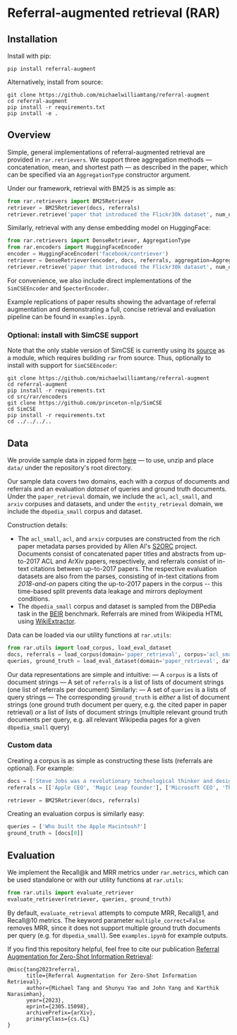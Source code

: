 # Referral-augmented retrieval (RAR)

## Installation

Install with pip:
```
pip install referral-augment
```
Alternatively, install from source:
```
git clone https://github.com/michaelwilliamtang/referral-augment
cd referral-augment
pip install -r requirements.txt
pip install -e .
```

## Overview

Simple, general implementations of referral-augmented retrieval are provided in `rar.retrievers`. We support three aggregation methods — concatenation, mean, and shortest path — as described in the paper, which can be specified via an `AggregationType` constructor argument.

Under our framework, retrieval with BM25 is as simple as:
```python
from rar.retrievers import BM25Retriever
retriever = BM25Retriever(docs, referrals)
retriever.retrieve('paper that introduced the Flickr30k dataset', num_docs=10)
```
Similarly, retrieval with any dense embedding model on HuggingFace:
```python
from rar.retrievers import DenseRetriever, AggregationType
from rar.encoders import HuggingFaceEncoder
encoder = HuggingFaceEncoder('facebook/contriever')
retriever = DenseRetriever(encoder, docs, referrals, aggregation=AggregationType.MEAN)
retriever.retrieve('paper that introduced the Flickr30k dataset', num_docs=10)
```
For convenience, we also include direct implementations of the `SimCSEEncoder` and `SpecterEncoder`.

Example replications of paper results showing the advantage of referral augmentation and demonstrating a full, concise retrieval and evaluation pipeline can be found in `examples.ipynb`.

### Optional: install with SimCSE support

Note that the only stable version of SimCSE is currently using its [source](https://github.com/princeton-nlp/SimCSE) as a module, which requires building `rar` from source. Thus, optionally to install with support for `SimCSEEncoder`:
```
git clone https://github.com/michaelwilliamtang/referral-augment
cd referral-augment
pip install -r requirements.txt
cd src/rar/encoders
git clone https://github.com/princeton-nlp/SimCSE
cd SimCSE
pip install -r requirements.txt
cd ../../../..
```

## Data

We provide sample data in zipped form [here](https://drive.google.com/file/d/1IVo3sJ-H5i17KdQq4-kBr9oL64KLxtEc/view?usp=sharing) — to use, unzip and place `data/` under the repository's root directory.

Our sample data covers two domains, each with a *corpus* of documents and referrals and an evaluation *dataset* of queries and ground truth documents. Under the `paper_retrieval` domain, we include the `acl`, `acl_small`, and `arxiv` corpuses and datasets, and under the `entity_retrieval` domain, we include the `dbpedia_small` corpus and dataset.

Construction details:
- The `acl_small`, `acl`, and `arxiv` corpuses are constructed from the rich paper metadata parses provided by Allen AI's [S2ORC](https://github.com/allenai/s2orc) project. Documents consist of concatenated paper titles and abstracts from up-to-2017 ACL and ArXiv papers, respectively, and referrals consist of in-text citations between up-to-2017 papers. The respective evaluation datasets are also from the parses, consisting of in-text citations from *2018-and-on* papers citing the up-to-2017 papers in the corpus -- this time-based split prevents data leakage and mirrors deployment conditions.
- The `dbpedia_small` corpus and dataset is sampled from the DBPedia task in the [BEIR](https://github.com/beir-cellar/beir) benchmark. Referrals are mined from Wikipedia HTML using [WikiExtractor](https://github.com/attardi/wikiextractor).

Data can be loaded via our utility functions at `rar.utils`:
```python
from rar.utils import load_corpus, load_eval_dataset
docs, referrals = load_corpus(domain='paper_retrieval', corpus='acl_small')
queries, ground_truth = load_eval_dataset(domain='paper_retrieval', dataset='acl_small')
```
Our data representations are simple and intuitive:
— A `corpus` is a lists of document strings
— A set of `referrals` is a list of lists of document strings (one list of referrals per document)
Similarly:
— A set of `queries` is a lists of query strings
— The corresponding `ground_truth` is *either* a list of document strings (one ground truth document per query, e.g. the cited paper in paper retrieval) *or* a list of lists of document strings (multiple relevant ground truth documents per query, e.g. all relevant Wikipedia pages for a given `dbpedia_small` query)

### Custom data

Creating a corpus is as simple as constructing these lists (referrals are optional). For example:
```python
docs = ['Steve Jobs was a revolutionary technological thinker and designer', "Bill Gates founded the world's largest software company"]
referrals = [['Apple CEO', 'Magic Leap founder'], ['Microsoft CEO', 'The Giving Pledge co-founder']]

retriever = BM25Retriever(docs, referrals)
```
Creating an evaluation corpus is similarly easy:
```python
queries = ['Who built the Apple Macintosh?']
ground_truth = [docs[0]]
```

## Evaluation

We implement the Recall@k and MRR metrics under `rar.metrics`, which can be used standalone or with our utility functions at `rar.utils`:
```python
from rar.utils import evaluate_retriever
evaluate_retriever(retriever, queries, ground_truth)
```
By default, `evaluate_retrieval` attempts to compute MRR, Recall@1, and Recall@10 metrics. The keyword parameter `multiple_correct=False` removes MRR, since it does not support multiple ground truth documents per query (e.g. for `dbpedia_small`). See `examples.ipynb` for example outputs.

If you find this repository helpful, feel free to cite our publication [Referral Augmentation for Zero-Shot Information Retrieval](https://arxiv.org/abs/2305.15098):

```
@misc{tang2023referral,
      title={Referral Augmentation for Zero-Shot Information Retrieval}, 
      author={Michael Tang and Shunyu Yao and John Yang and Karthik Narasimhan},
      year={2023},
      eprint={2305.15098},
      archivePrefix={arXiv},
      primaryClass={cs.CL}
}
```
